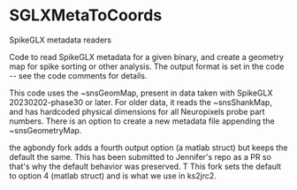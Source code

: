 # SGLXMetaToCoords
SpikeGLX metadata readers

Code to read SpikeGLX metadata for a given binary, and create a geometry map for spike sorting or other analysis.
The output format is set in the code -- see the code comments for details.

This code uses the ~snsGeomMap, present in data taken with SpikeGLX 20230202-phase30 or later. For older data, it reads the ~snsShankMap, and has hardcoded physical dimensions for all Neuropixels probe part numbers. There is an option to create a new metadata file appending the ~snsGeometryMap.

the agbondy fork adds a fourth output option (a matlab struct) but keeps the default the same. This has been submitted to Jennifer's repo as a PR so that's why the default behavior was preserved. T
This fork sets the default to option 4 (matlab struct) and is what we use in ks2jrc2.


